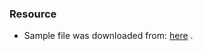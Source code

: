 ### Resource 
- Sample file was downloaded from: [here](https://github.com/callicoder/java-read-write-excel-file-using-apache-poi/blob/master/sample-xlsx-file.xlsx) .